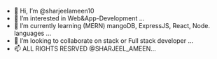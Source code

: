 - 👋 Hi, I’m @sharjeelameen10
- 👀 I’m interested in Web&App-Development ...
- 🌱 I’m currently learning (MERN) mangoDB, ExpressJS, React, Node. languages ...
- 💞️ I’m looking to collaborate on stack or Full stack developer ...
- 📫 ALL RIGHTS RESRVED @SHARJEEL_AMEEN...

<!---
sharjeelameen10/sharjeelameen10 is a ✨ special ✨ repository because its `README.md` (this file) appears on your GitHub profile.
You can click the Preview link to take a look at your changes.
--->
